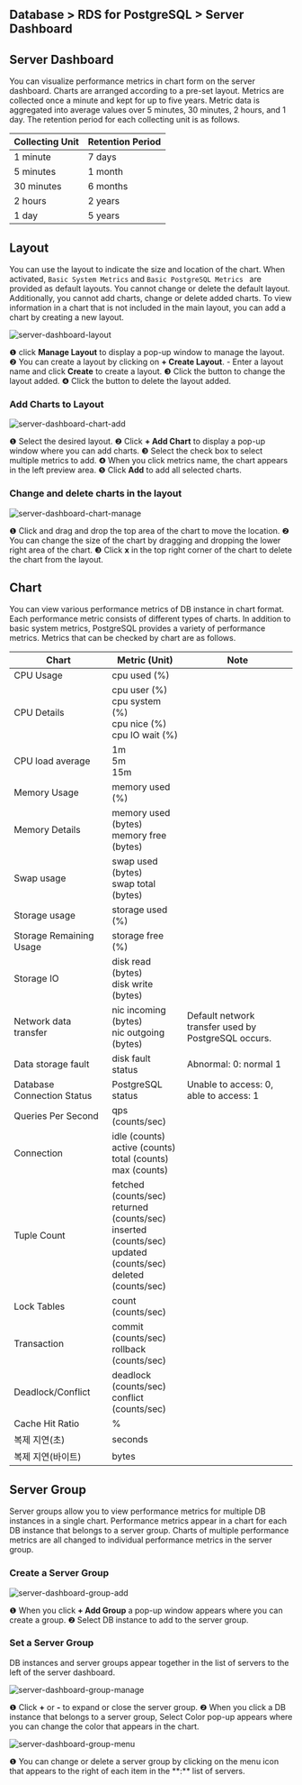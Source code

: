 ## Database > RDS for PostgreSQL > Server Dashboard

## Server Dashboard

You can visualize performance metrics in chart form on the server dashboard. Charts are arranged according to a pre-set layout. Metrics are collected once a minute and kept for up to five years. Metric data is aggregated into average values over 5 minutes, 30 minutes, 2 hours, and 1 day. The retention period for each collecting unit is as follows.

| Collecting Unit | Retention Period |
|-------|-------|
| 1 minute    | 7 days    |
| 5 minutes    | 1 month   |
| 30 minutes   | 6 months   |
| 2 hours   | 2 years    |
| 1 day    | 5 years    |

## Layout

You can use the layout to indicate the size and location of the chart. When activated, `Basic System Metrics` and `Basic PostgreSQL Metrics ` are provided as default layouts. You cannot change or delete the default layout. Additionally, you cannot add charts, change or delete added charts. To view information in a chart that is not included in the main layout, you can add a chart by creating a new layout.

![server-dashboard-layout](https://static.toastoven.net/prod_rds_postgres/20240611/server-dashboard-layout-en.png)

❶ click **Manage Layout** to display a pop-up window to manage the layout.
❷ You can create a layout by clicking on **+ Create Layout**.
    - Enter a layout name and click **Create** to create a layout.
❸ Click the button to change the layout added.
❹ Click the button to delete the layout added.

### Add Charts to Layout

![server-dashboard-chart-add](https://static.toastoven.net/prod_rds_postgres/20240611/server-dashboard-chart-add-en.png)

❶ Select the desired layout.
❷ Click **+ Add Chart** to display a pop-up window where you can add charts.
❸ Select the check box to select multiple metrics to add.
❹ When you click metrics name, the chart appears in the left preview area.
❺ Click **Add** to add all selected charts.

### Change and delete charts in the layout

![server-dashboard-chart-manage](https://static.toastoven.net/prod_rds_postgres/20240611/server-dashboard-chart-manage-en.png)

❶ Click and drag and drop the top area of the chart to move the location.
❷ You can change the size of the chart by dragging and dropping the lower right area of the chart.
❸ Click **x** in the top right corner of the chart to delete the chart from the layout.

## Chart

You can view various performance metrics of DB instance in chart format. Each performance metric consists of different types of charts. In addition to basic system metrics, PostgreSQL provides a variety of performance metrics. Metrics that can be checked by chart are as follows.

| Chart                      | Metric (Unit)                                                                                                              | Note                                                |
|----------------------------|----------------------------------------------------------------------------------------------------------------------------|-----------------------------------------------------|
| CPU Usage                  | cpu used (%)                                                                                                               |                                                     |
| CPU Details                | cpu user (%)<br/>cpu system (%)<br/>cpu nice (%)<br/>cpu IO wait (%)                                                       |                                                     |
| CPU load average           | 1m<br/>5m<br/>15m                                                                                                          |                                                     |
| Memory Usage               | memory used (%)                                                                                                            |                                                     |
| Memory Details             | memory used (bytes)<br/>memory free (bytes)                                                                                |                                                     |
| Swap usage                 | swap used (bytes)<br> swap total (bytes)                                                                                   |                                                     |
| Storage usage              | storage used (%)                                                                                                           |                                                     |
| Storage Remaining Usage    | storage free (%)                                                                                                           |                                                     |
| Storage IO                 | disk read (bytes)<br> disk write (bytes)                                                                                   |                                                     |
| Network data transfer      | nic incoming (bytes)<br> nic outgoing (bytes)                                                                              | Default network transfer used by PostgreSQL occurs. |
| Data storage fault         | disk fault status                                                                                                          | Abnormal: 0: normal 1                               |
| Database Connection Status | PostgreSQL status                                                                                                          | Unable to access: 0, able to access: 1              |
| Queries Per Second         | qps (counts/sec)                                                                                                           |                                                     |
| Connection                 | idle (counts)<br/>active (counts)<br/>total (counts)<br/>max (counts)                                                      |                                                     |
| Tuple Count                | fetched (counts/sec)<br/>returned (counts/sec)<br/>inserted (counts/sec)<br/>updated (counts/sec)<br/>deleted (counts/sec) |                                                     |
| Lock Tables                | count (counts/sec)                                                                                                         |                                                     |
| Transaction                | commit (counts/sec)<br/>rollback (counts/sec)                                                                              |                                                     |
| Deadlock/Conflict          | deadlock (counts/sec)<br/>conflict (counts/sec)                                                                            |                                                     |
| Cache Hit Ratio            | %                                                                                                                          |                                                     |
| 복제 지연(초)                   | seconds                                                                                                                    |                                                     |
| 복제 지연(바이트)                 | bytes                                                                                                                      |                                                     |

## Server Group

Server groups allow you to view performance metrics for multiple DB instances in a single chart. Performance metrics appear in a chart for each DB instance that belongs to a server group. Charts of multiple performance metrics are all changed to individual performance metrics in the server group.

### Create a Server Group

![server-dashboard-group-add](https://static.toastoven.net/prod_rds_postgres/20240611/server-dashboard-group-add-en.png)

❶ When you click **+ Add Group** a pop-up window appears where you can create a group.
❷ Select DB instance to add to the server group.

### Set a Server Group

DB instances and server groups appear together in the list of servers to the left of the server dashboard.

![server-dashboard-group-manage](https://static.toastoven.net/prod_rds_postgres/20240611/server-dashboard-group-manage-en.png)

❶ Click **+** or **-** to expand or close the server group.
❷ When you click a DB instance that belongs to a server group, Select Color pop-up appears where you can change the color that appears in the chart.

![server-dashboard-group-menu](https://static.toastoven.net/prod_rds_postgres/20240611/server-dashboard-group-menu-en.png)

❶ You can change or delete a server group by clicking on the menu icon that appears to the right of each item in the \*\*:** list of servers.